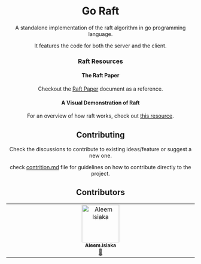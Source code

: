 
<center><h1>Go Raft</h1><center>

A standalone implementation of the raft algorithm in go programming language.

It features the code for both the server and the client.

### Raft Resources

#### The Raft Paper
Checkout the [Raft Paper](https://raft.github.io/raft.pdf) document as a reference.

#### A Visual Demonstration of Raft

For an overview of how raft works, check out [this resource](https://thesecretlivesofdata.com/raft/).

## Contributing
Check the discussions to contribute to existing ideas/feature or suggest a new one.

check [contrition.md](./CONTRIBUTION.MD) file for guidelines on how to contribute directly to the project.

## Contributors

<!-- ALL-CONTRIBUTORS-LIST:START - Do not remove or modify this section -->
<!-- prettier-ignore-start -->
<!-- markdownlint-disable -->
<table>
  <tbody>
    <tr>
      <td align="center" valign="top" width="14.28%"><a href="https://limistah.dev"><img src="https://avatars.githubusercontent.com/u/30846935?v=4?s=100" width="100px;" alt="Aleem Isiaka"/><br /><sub><b>Aleem Isiaka</b></sub></a><br /><a href="#maintenance-limistah" title="Maintenance">🚧</a></td>
    </tr>
  </tbody>
</table>

<!-- markdownlint-restore -->
<!-- prettier-ignore-end -->

<!-- ALL-CONTRIBUTORS-LIST:END -->
